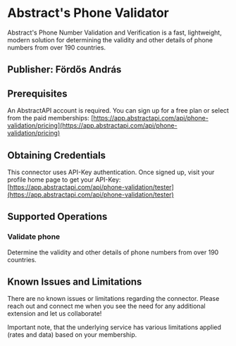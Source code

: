 # Abstract's Phone Validator
Abstract's Phone Number Validation and Verification is a fast, lightweight, modern solution for determining the validity and other details of phone numbers from over 190 countries.

## Publisher: Fördős András

## Prerequisites
An AbstractAPI account is required. You can sign up for a free plan or select from the paid memberships: [https://app.abstractapi.com/api/phone-validation/pricing](https://app.abstractapi.com/api/phone-validation/pricing)

## Obtaining Credentials
This connector uses API-Key authentication. Once signed up, visit your profile home page to get your API-Key: [https://app.abstractapi.com/api/phone-validation/tester](https://app.abstractapi.com/api/phone-validation/tester)

## Supported Operations

### Validate phone
Determine the validity and other details of phone numbers from over 190 countries.

## Known Issues and Limitations

There are no known issues or limitations regarding the connector.
Please reach out and connect me when you see the need for any additional extension and let us collaborate!

Important note, that the underlying service has various limitations applied (rates and data) based on your membership.